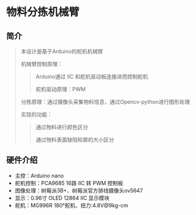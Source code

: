 # 物料分拣机械臂

## 简介

> 本设计是基于Arduino的舵机机械臂
>
> 机械臂控制原理： 
>
> > Arduino通过 IIC 和舵机驱动板连接进而控制舵机
> >
> > 舵机驱动原理：PWM
>
> 分拣原理：通过摄像头采集物料信息，通过Opencv-python进行图形处理
>
> 实现的功能：
>
> > 通过物料进行颜色区分
> >
> > 通过物料表面缺陷轮廓的大小区分

## 硬件介绍

- 主控：Arduino nano
- 舵机控制：PCA9685 16路 IIC 转 PWM 控制板
- 图像处理：树莓派3B+、树莓派官方排线摄像头ov5647
- 显示：0.96寸 OLED 12864 IIC 显示模块
- 舵机：MG996R 180°舵机、扭力:4.8V@9kg-cm
